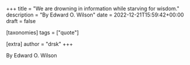 +++
title = "We are drowning in information while starving for wisdom."
description = "By Edward O. Wilson"
date = 2022-12-21T15:59:42+00:00
draft = false

[taxonomies]
tags = ["quote"]

[extra]
author = "drsk"
+++

By Edward O. Wilson
